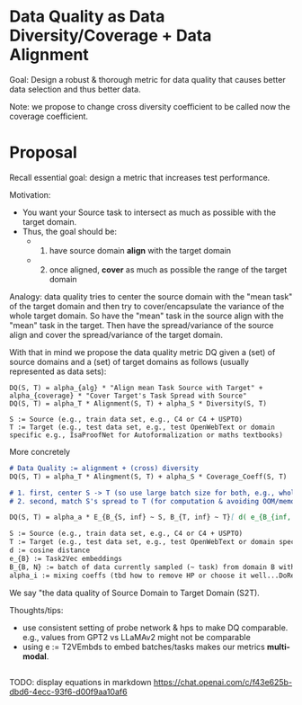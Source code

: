 # Data Quality as Data Diversity/Coverage + Data Alignment

Goal: Design a robust & thorough metric for data quality that causes better data selection and thus better data.

Note: we propose to change cross diversity coefficient to be called now the coverage coefficient. 

# Proposal
Recall essential goal: design a metric that increases test performance. 

Motivation:
- You want your Source task to intersect as much as possible with the target domain.
- Thus, the goal should be:
  - 1. have source domain **align** with the target domain
  - 2. once aligned, **cover** as much as possible the range of the target domain

Analogy: data quality tries to center the source domain with the "mean task" of the target domain and then try to cover/encapsulate the variance of the whole target domain.
So have the "mean" task in the source align with the "mean" task in the target.
Then have the spread/variance of the source align and cover the spread/variance of the target domain.

With that in mind we propose the data quality metric DQ given a (set) of source domains and a (set) of target domains as follows (usually represented as data sets):
```
DQ(S, T) = alpha_{alg} * "Align mean Task Source with Target" + alpha_{coverage} * "Cover Target's Task Spread with Source"
DQ(S, T) = alpha_T * Alignment(S, T) + alpha_S * Diversity(S, T)

S := Source (e.g., train data set, e.g., C4 or C4 + USPTO)
T := Target (e.g., test data set, e.g., test OpenWebText or domain specific e.g., IsaProofNet for Autoformalization or maths textbooks)
```
More concretely
```markdown
# Data Quality := alignment + (cross) diversity
DQ(S, T) = alpha_T * Alingment(S, T) + alpha_S * Coverage_Coeff(S, T)

# 1. first, center S -> T (so use large batch size for both, e.g., whole data set or 1024, 2028)
# 2. second, match S's spread to T (for computation & avoiding OOM/memory issues use smaller batch size, seq length e.g., 512 as in beyond scale)

DQ(S, T) = alpha_a * E_{B_{S, inf} ~ S, B_{T, inf} ~ T}[ d( e_{B_{inf, S}}, e_{B_{inf, T} } ) ] + alpha_c * E_{B_{S, 512} ~ S, B_{T, 512} ~ T}[ 1 - d( e_{B_{512, S}}, e_{B_{512, S} } ) ]

S := Source (e.g., train data set, e.g., C4 or C4 + USPTO)
T := Target (e.g., test data set, e.g., test OpenWebText or domain specific e.g., IsaProofNet for Autoformalization or maths textbooks)
d := cosine distance
e_{B} := Task2Vec embeddings
B_{B, N} := batch of data currently sampled (~ task) from domain B with N examples.
alpha_i := mixing coeffs (tbd how to remove HP or choose it well...DoReMi? Or good Hps that works in different settings or specific domains e.g., AF)
```
We say "the data quality of Source Domain to Target Domain (S2T).

Thoughts/tips:
- use consistent setting of probe network & hps to make DQ comparable. e.g., values from GPT2 vs LLaMAv2 might not be comparable
- using e := T2VEmbds to embed batches/tasks makes our metrics **multi-modal**.

##

TODO: display equations in markdown https://chat.openai.com/c/f43e625b-dbd6-4ecc-93f6-d00f9aa10af6 
